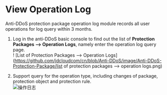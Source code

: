 # View Operation Log

Anti-DDoS protection package operation log module records all user operations for log query within 3 months.

1. Log in the anti-DDoS basic console to find out the list of **Protection Packages --> Operation Logs**, namely enter the operation log query page.</br>
! [List of Protection Packages --> Operation Logs] (https://github.com/jdcloudcom/cn/blob/Anti-DDoS/image/Anti-DDoS-Protection-Package/list of protection packages --> operation logs.png)

2. Support query for the operation type, including changes of package, protection object and protection rule.</br>
![操作日志](https://github.com/jdcloudcom/cn/blob/Anti-DDoS/image/Anti-DDoS-Protection-Package/操作日志.png)
